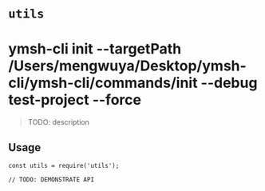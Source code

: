 # `utils`

# ymsh-cli init --targetPath /Users/mengwuya/Desktop/ymsh-cli/ymsh-cli/commands/init --debug test-project --force

> TODO: description

## Usage

```
const utils = require('utils');

// TODO: DEMONSTRATE API
```
